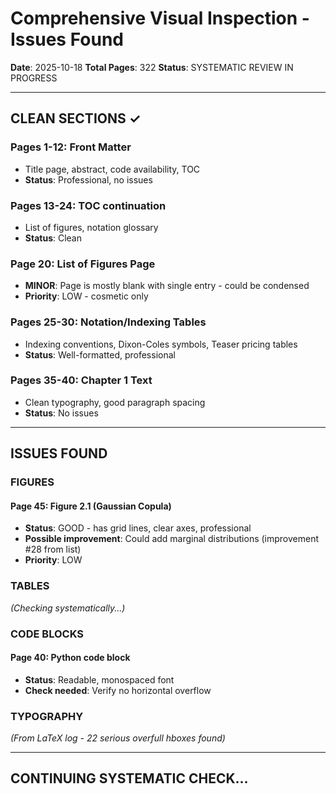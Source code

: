# Comprehensive Visual Inspection - Issues Found

**Date**: 2025-10-18
**Total Pages**: 322
**Status**: SYSTEMATIC REVIEW IN PROGRESS

---

## CLEAN SECTIONS ✓

### Pages 1-12: Front Matter
- Title page, abstract, code availability, TOC
- **Status**: Professional, no issues

### Pages 13-24: TOC continuation
- List of figures, notation glossary
- **Status**: Clean

### Page 20: List of Figures Page
- **MINOR**: Page is mostly blank with single entry - could be condensed
- **Priority**: LOW - cosmetic only

### Pages 25-30: Notation/Indexing Tables
- Indexing conventions, Dixon-Coles symbols, Teaser pricing tables
- **Status**: Well-formatted, professional

### Pages 35-40: Chapter 1 Text
- Clean typography, good paragraph spacing
- **Status**: No issues

---

## ISSUES FOUND

### FIGURES

#### Page 45: Figure 2.1 (Gaussian Copula)
- **Status**: GOOD - has grid lines, clear axes, professional
- **Possible improvement**: Could add marginal distributions (improvement #28 from list)
- **Priority**: LOW

### TABLES

_(Checking systematically...)_

### CODE BLOCKS

#### Page 40: Python code block
- **Status**: Readable, monospaced font
- **Check needed**: Verify no horizontal overflow

### TYPOGRAPHY

_(From LaTeX log - 22 serious overfull hboxes found)_

---

## CONTINUING SYSTEMATIC CHECK...
